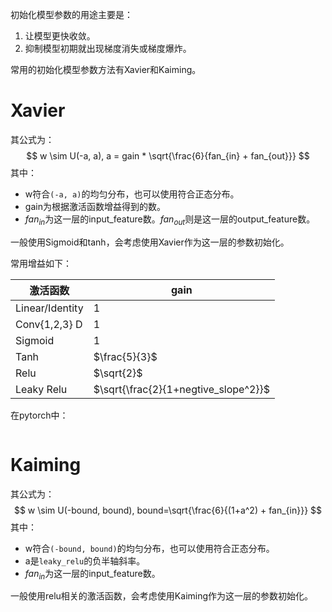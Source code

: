 初始化模型参数的用途主要是：
1. 让模型更快收敛。
2. 抑制模型初期就出现梯度消失或梯度爆炸。

常用的初始化模型参数方法有Xavier和Kaiming。

# Xavier

其公式为：
$$
w \sim U(-a, a), a = gain * \sqrt{\frac{6}{fan_{in} + fan_{out}}}
$$
其中：
- w符合`(-a, a)`的均匀分布，也可以使用符合正态分布。
- gain为根据激活函数增益得到的数。
- $fan_{in}$为这一层的input_feature数。$fan_{out}$则是这一层的output_feature数。

一般使用Sigmoid和tanh，会考虑使用Xavier作为这一层的参数初始化。

常用增益如下：

| 激活函数        | gain          |
| --------------- | ------------- |
| Linear/Identity | 1             |
| Conv{1,2,3} D   | 1             |
| Sigmoid         | 1             |
| Tanh            | $\frac{5}{3}$ |
| Relu            | $\sqrt{2}$    |
| Leaky Relu                |       $\sqrt{\frac{2}{1+negtive_slope^2}}$        |


在pytorch中：
```python

```
# Kaiming
其公式为：
$$
w \sim U(-bound, bound), bound=\sqrt{\frac{6}{(1+a^2) + fan_{in}}}
$$
其中：
- w符合`(-bound, bound)`的均匀分布，也可以使用符合正态分布。
- a是`leaky_relu`的负半轴斜率。
- $fan_{in}$为这一层的input_feature数。

一般使用relu相关的激活函数，会考虑使用Kaiming作为这一层的参数初始化。